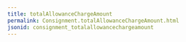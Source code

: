 ```yaml
---
title: totalAllowanceChargeAmount
permalink: Consignment.totalAllowanceChargeAmount.html
jsonid: consignment_totalallowancechargeamount
---
```

